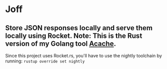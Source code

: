 # Joff
## Store JSON responses locally and serve them locally using Rocket. Note: This is the Rust version of my Golang tool [Acache](https://github.com/ptrkrlsrd/acache).

Since this project uses Rocket.rs, you'll have to use the nightly toolchain by running: `rustup override set nightly`
